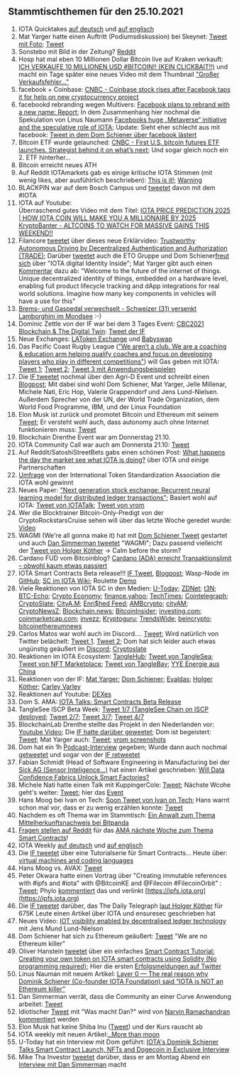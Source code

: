 ## Stammtischthemen für den 25.10.2021

1. IOTA Quicktakes [auf deutsch](https://www.youtube.com/watch?v=ijphaGR5ENo) und [auf englisch](https://www.youtube.com/watch?v=V55yvOPDhVg)
2. Mat Yarger hatte einen Auftritt (Podiumsdiskussion) bei Skeynet: [Tweet mit Foto](https://twitter.com/SkeyNetwork/status/1450161346583089156?s=20); [Tweet](https://twitter.com/Mat_Yarger/status/1450042985392054281?s=20)
3. Sonstebo mit Bild in der Zeitung? [Reddit](https://www.reddit.com/r/Iota/comments/qb8mi7/first_page_stuff_in_norway/?utm_source=ifttt)
4. Hosp hat mal eben 10 Millionen Dollar Bitcoin live auf Kraken verkauft: [ICH VERKAUFE 10 MILLIONEN USD #BITCOIN!! (KEIN CLICKBAIT!!)](https://www.youtube.com/watch?v=aVN_oIhYDVM) und macht ein Tage später eine neues Video mit dem Thumbnail ["Großer Verkaufsfehler..."](https://youtu.be/kmZVSycRxhM)
5. facebook + Coinbase: [CNBC - Coinbase stock rises after Facebook taps it for help on new cryptocurrency project](https://www.cnbc.com/2021/10/19/facebook-taps-coinbase-for-digital-wallet-novi.html)
6. facebookd rebranding wegen Multivers: [Facebook plans to rebrand with a new name: Report](https://www.businesstoday.in/technology/news/story/facebook-plans-to-rebrand-with-a-new-name-report-309862-2021-10-20?utm_source=rssfeed); In dem Zusammenhang hier nochmal die Spekulation von Linus Naumann [Facebooks huge „Metaverse“ initiative and the speculative role of IOTA](https://medium.com/@linus.naumann/facebooks-huge-metaverse-initiative-and-the-speculative-role-of-iota-ffd7fac060c8); Update: Sieht eher schlecht aus mit facebook: [Tweet in dem Dom Schiener über facebook lästert](https://twitter.com/DomSchiener/status/1450789491636150273?t=cJGpVpdwlPgNaqUkzXrAxA&s=19)
7. Bitcoin ETF wurde gelaunched: [CNBC - First U.S. bitcoin futures ETF launches. Strategist behind it on what’s next](https://www.cnbc.com/2021/10/19/first-us-bitcoin-futures-etf-launches-strategist-behind-it-on-whats-next.html); Und sogar gleich noch ein 2. ETF hinterher...
8. Bitcoin erreicht neues ATH 
9. Auf Reddit IOTAmarkets gab es einige kritische IOTA Stimmen (mit wenig likes, aber ausfühlrlich beschrieben): [This is it!](https://www.reddit.com/r/IOTAmarkets/comments/qa90d8/this_is_it/?utm_medium=android_app&utm_source=share); [Warning](https://www.reddit.com/r/IOTAmarkets/comments/qa30ys/warning/?utm_source=share&utm_medium=web2x&context=3)
10. BLACKPIN war auf dem Bosch Campus und [tweetet](https://twitter.com/BLACKPIN_GmbH/status/1450087290777350151?s=20) davon mit dem #IOTA
11. IOTA auf Youtube: <br> Überraschend gutes Video mit dem Titel: [IOTA PRICE PREDICTION 2025 | HOW IOTA COIN WILL MAKE YOU A MILLIONAIRE BY 2025](https://www.youtube.com/watch?v=VsPy3y-MUu8) <br> [KryptoBanter - ALTCOINS TO WATCH FOR MASSIVE GAINS THIS WEEKEND!!](https://youtu.be/uaRuhsAOZUk?t=1712)
12. Filancore [tweetet](https://twitter.com/FilancoreGmbH/status/1450812782392262658?s=20) über dieses neue Erklärvideo: [Trustworthy Autonomous Driving by Decentralized Authentication and Authorization (TRADE)](https://www.youtube.com/watch?v=BVd6s7dM5i8); Darüber [tweetet](https://twitter.com/EtoGruppe/status/1450827252099387397?s=20) auch die ETO Gruppe und Dom Schiener[freut sich](https://twitter.com/DomSchiener/status/1450883997211447299?s=20) über "IOTA digital Identity Inside"; Mat Yarger gibt auch einen [Kommentar](https://twitter.com/Mat_Yarger/status/1450929371770916872?s=20) dazu ab: "Welcome to the future of the internet of things. Unique decentralized identity of things, embedded on a hardware level, enabling full product lifecycle tracking and dApp integrations for real world solutions. Imagine how many key components in vehicles will have a use for this"
13. [Brems- und Gaspedal verwechselt - Schweizer (31) versenkt Lamborghini im Mondsee](https://www.blick.ch/ausland/brems-und-gaspedal-verwechselt-schweizer-31-versenkt-lamborghini-im-mondsee-id16922010.html) :-)
14. Dominic Zettle von der IF war bei dem 3 Tages Event: [CBC2021
Blockchain & The Digital Twin](https://www.constructionblockchain.org/conference): [Tweet der IF](https://twitter.com/CBC_UCL/status/1450826809029890054?t=cs1C1XgKGQE19Xejb3uvCg&s=19)
15. Neue Exchanges: [LAToken Exchange](https://twitter.com/latokens/status/1450941688113877003?s=20) und [Babyswap](https://twitter.com/babyswap_bsc/status/1450826134866759687?t=4ZjwamYzre4pACI-iTWPvw&s=19)
16. Das Pacific Coast Rugby League (["We aren’t a club.  We are a coaching & education arm helping qualify coaches and focus on developing players who play in different competitions"](https://twitter.com/PacificCoastRL/status/1451052262172676103?s=20)) will Gas geben mit IOTA: [Tweet 1](https://twitter.com/PacificCoastRL/status/1450916548818837506?t=Mm-hpNxSmOBQ1RdHIqZS-A&s=19); [Tweet 2](https://twitter.com/PacificCoastRL/status/1450946471411412995?s=20); [Tweet 3 mit Anwendungsbeispielen](https://twitter.com/PacificCoastRL/status/1451019180908560386?s=20)
17. Die [IF tweetet](https://twitter.com/iota/status/1450795882048331779?s=20) nochmal über den Agri-D Event und schreibt einen [Blogpost](https://blog.iota.org/the-iota-foundation-at-the-agri-d-convention-and-food-hack/); Mit dabei sind wohl Dom Schiener, Mat Yarger, Jelle Millenar, Michele Nati, Eric Hop, Valerie Grappendorf und Jens Lund-Nielsen. Außerdem Sprecher von der UN, der World Trade Organization, dem World Food Programme, IBM, und der Linux Foundation
18. Elon Musk ist zurück und promotet Bitcoin und Ethereum mit seinem [Tweet](https://twitter.com/elonmusk/status/1451015695106560000?s=20); Er versteht wohl auch, dass autonomy auch ohne Internet funktionieren muss: [Tweet](https://twitter.com/elonmusk/status/1449834876404908035?s=20)
19. Blockchain Drenthe Event war am Donnerstag 21.10.
20. IOTA Community Call war auch am Donnersta 21.10: [Tweet](https://twitter.com/gregmart/status/1450814709855232000?s=20)
21. Auf Reddit/SatoshiStreetBets gabs einen schönen Post: [What happens the day the market see what IOTA is doing?](https://www.reddit.com/r/SatoshiStreetBets/comments/qcbxxt/what_happens_the_day_the_market_see_what_iota_is/?utm_medium=android_app&utm_source=share) über IOTA und einige Partnerschaften
22. [Umfrage](https://twitter.com/itsa_global/status/1450747463388762116?s=20) von der International Token Standardization Association die IOTA wohl gewinnt
23. Neues Paper: ["Next generation stock exchange: Recurrent neural learning model for distributed ledger transactions"](https://www.sciencedirect.com/science/article/abs/pii/S1389128621001183); Basiert wohl auf IOTA: [Tweet von IOTATalk](https://twitter.com/Iota_Talk_/status/1450714467801649152?s=20); [Tweet von vrom](https://twitter.com/Vrom14286662/status/1450726670558801923?s=20)
24. Wer die Blocktrainer Bitcoin-Only-Predigt von der CryptoRockstarsCruise sehen will über das letzte Woche geredet wurde: [Video](https://twitter.com/RomanReher/status/1450795842407895048)
25. WAGMI (We're all gonna make it) hat mit [Dom Schiener Tweet](https://twitter.com/DomSchiener/status/1449318309611061251?s=20) gestartet und auch [Dan Simmerman tweetet](https://twitter.com/DomSchiener/status/1449318309611061251?s=20) "WAGMI"; Dazu passend vielleicht der [Tweet von Holger Köther](https://twitter.com/HolgerKoether/status/1450917865138360328?s=20) -> Calm before the storm?
26. Cardano FUD vom Bitcoinblog? [Cardano (ADA) erreicht Transaktionslimit – obwohl kaum etwas passiert](https://bitcoinblog.de/2021/10/20/cardano-ada-erreicht-transaktionslimit-obwohl-kaum-etwas-passiert/)
27. IOTA Smart Contracts Beta release!!! [IF Tweet](https://twitter.com/iota/status/1451171969760641025?s=20), [Blogpost](https://blog.iota.org/iota-smart-contracts-beta-release/); Wasp-Node im [GitHub](https://github.com/iotaledger/wasp/tree/develop/contracts/rust/fairroulette); [SC im IOTA Wiki](https://wiki.iota.org/wasp/guide/schema/schema); Roulette [Demo](https://demo.sc.iota.org/demo)
28. Viele Reaktionen von IOTA SC in den Medien: [U-Today](https://u.today/iotas-dominik-schiener-talks-smart-contract-launch-nfts-and-dogecoin-in-exclusive); [ZDNet](https://www.zdnet.com/article/iota-is-bringing-smart-contracts-with-zero-fees-ethereum-interoperability-and-compatibility-for-next-generation-distributed-applications/?utm_source=dlvr.it&utm_medium=twitter#ftag=RSSbaffb68); [t3N](https://t3n.de/news/iota-veroeffentlicht-betaversion-1419271/); [BTC-Echo](https://www.btc-echo.de/news/iota-lanciert-smart-contract-betaversion-ethereum-unter-zugzwang-128068/); [Crypto Economy](https://crypto-economy.com/iota-foundation-announces-the-beta-release-of-iota-smart-contracts/); [finance.yahoo](https://finance.yahoo.com/news/iota-launch-groundbreaking-smart-contracts-135417803.html?soc_src=social-sh&soc_trk=tw&tsrc=twtr); [TechTimes](https://www.techtimes.com/articles/266946/20211021/iota-to-bring-zero-fees-smart-contracts-beta-version-finally-released.htm); [Cointelegraph](https://cointelegraph.com/news/iota-launches-beta-smart-contracts-to-foster-interoperability); [CryptoSlate](https://cryptoslate.com/iota-smart-contracts-beta-launches-with-zero-fees-interoperability-and-evm-compatibility/); [CityA.M](https://www.cityam.com/iota-unveils-smart-contracts/?utm_source=dlvr.it&utm_medium=twitter); [Enri$hed Feed](https://t.co/59AVjcO4Bl?amp=1); [AMBcrypto](https://ambcrypto.com/iota-launches-beta-smart-contracts-argues-its-not-an-ethereum-killer/); [cityAM](https://www.cityam.com/iota-unveils-smart-contracts/?utm_source=dlvr.it&utm_medium=twitter); [CryptoNewsZ](https://www.cryptonewsz.com/iota-releases-smart-contracts-beta-on-2-0-devnet/); [Blockchain.news](https://blockchain.news/news/iota-floats-smart-contracts-beta-zero-execution-fee); [BitcoinInsider](https://www.bitcoininsider.org/article/131443/iota-smart-contracts-beta-launches-zero-fees-interoperability-and-evm-compatibility); [investing.com](https://www.investing.com/news/cryptocurrency-news/finally-a-feeless-network-iota-launches-beta-of-nextgen-smart-contracts-2651241); [coinmarketcap.com](https://coinmarketcap.com/headlines/news/iota-smart-contracts-beta-launches-with-zero-fees-interoperability-and-evm-compatibility/); [invezz](https://invezz.com/news/2021/10/22/iota-launches-beta-smart-contracts-with-zero-fees/); [Kryptoguru](https://krypto-guru.de/news/iota-veroeffentlicht-beta-version-von-smart-contracts/); [TrendsWide](https://t.co/vYQXav9pwA?amp=1); [beincrypto](https://es.beincrypto.com/iota-anuncia-lanzamiento-smart-contracts-compatibles-evm/); [bitcoinethereumnews](https://bitcoinethereumnews.com/technology/iota-floats-smart-contracts-beta-with-zero-execution-fee/) 
29. Carlos Matos war wohl auch im Discord.... [Tweet](https://twitter.com/GermanyIota/status/1451290613844951050?s=20); Wird natürlich von Twitter belächelt: [Tweet 1](https://twitter.com/rohmeo_de/status/1451428505464578057?s=20). [Tweet 2](https://twitter.com/ercwl/status/1451607074031427587?s=20); Dom hat sich leider auch etwas ungünstig geäußert im [Discord](https://discord.com/channels/397872799483428865/397872799483428867/900840477966876683); [Cryptoslate](https://cryptoslate.com/iota-smart-contracts-beta-launches-with-zero-fees-interoperability-and-evm-compatibility/)
30. Reaktionen im IOTA Ecosystem: [TangleHub](https://twitter.com/Tanglehub_eu/status/1451242013827948547?s=20); [Tweet von TangleSea](https://twitter.com/TangleSeaDeFi/status/1451173894279376901?s=20); [Tweet von NFT Marketplace](https://twitter.com/NFTIOTA/status/1451471471914766356?s=20); [Tweet von TangleBay](https://twitter.com/TANGLEBAY/status/1451493880675831833?s=20); [YYE Energie aus China](https://twitter.com/YYE_Energy/status/1451413712435220482?s=20)
31. Reaktionen von der IF: [Mat Yarger](https://twitter.com/Mat_Yarger/status/1451356120463806498?s=20); [Dom Schiener](https://twitter.com/DomSchiener/status/1451476935746506773?s=20); [Evaldas](https://twitter.com/lunfardo314/status/1451172715445030914?s=20); [Holger Köther](https://twitter.com/HolgerKoether/status/1451195816538902540?s=20); [Carley Varley](https://twitter.com/c_varley/status/1451214515828404230?s=20)
32. Reaktionen auf Youtube: [DEXes](https://www.youtube.com/watch?v=fLnWg9p8RX4)
33. Dom S. AMA: [IOTA Talks: Smart Contracts Beta Release](https://www.youtube.com/watch?v=ieX_y-Yae_k)
34. TangleSee ISCP Beta Week: [Tweet 1/7 (TangleSee Chain on ISCP deployed](https://twitter.com/TangleSeaDeFi/status/1451488511509471241?s=20); [Tweet 2/7](https://twitter.com/TangleSeaDeFi/status/1451173894279376901?s=20); [Tweet 3/7](https://twitter.com/TangleSeaDeFi/status/1452213281595158528?t=zj9gbAVrI7rNsh8C_bTYmQ&s=19); [Tweet 4/7](https://twitter.com/TangleSeaDeFi/status/1452575671809626117?s=20)
35. BlockchainLab Drenthe stellte das Projekt in den Niederlanden vor: [Youtube Video](https://www.youtube.com/watch?v=_84gabN9cn0); Die [IF hatte darüber geweetet](https://twitter.com/iota/status/1451141405716492288?s=20); Dom ist begeistert: [Tweet](https://twitter.com/DomSchiener/status/1451168856966320137?s=20); Mat Yarger auch: [Tweet](https://twitter.com/Mat_Yarger/status/1451364352859074566?s=20); [vrom screenshots](https://twitter.com/Vrom14286662/status/1451454584593997825?s=20)
36. Dom hat ein 1h [Podcast-Interview](https://pod.co/orchestrate-all-the-things-podcast-connecting-the-dots-with-george-anadiotis/iota-is-bringing-smart-contracts-with-zero-fees-ethereum-interoperability-and-compatibility-for-next-generation-distributed-applications-featuring-iota-foundation-co-founder-and-ceo-dominik-schiener) gegeben; Wurde dann auch nochmal [getweetet](https://twitter.com/linked_do/status/1451209913921851392?s=20) und sogar von der [IF retweetet](https://twitter.com/iota/status/1452572648047882247?s=20)
37. Fabian Schmidt (Head of Software Engineering in Manufacturing bei der [Sick AG (Sensor Inteligence...)](https://www.sick.com/de/en/) hat einen Artikel geschrieben: [Will Data Confidence Fabrics Unlock Smart Factories?](https://homo-digitalis.net/will-data-confidence-fabrics-unlock-smart-factories/)
38. Michele Nati hatte einen Talk mit KuppingerCole: [Tweet](https://twitter.com/michelenati/status/1451243856821899271?s=20); Nächste Wcohe geht's weiter: [Tweet](https://twitter.com/michelenati/status/1451244515939995657?s=20); hier das [Event](https://www.kuppingercole.com/events/2021/10/securing-industry-4-0#agenda_begin)
39. Hans Moog bei Ivan on Tech: [Soon Tweet von Ivan on Tech](https://twitter.com/IvanOnTech/status/1451500200367898627?s=20); Hans warnt schon mal vor, dass er zu wenig erzählen konnte: [Tweet](https://twitter.com/hus_qy/status/1451220640195829763?s=20)
40. Nachdem es oft Thema war im Stammtisch: [Ein Anwalt zum Thema Mittelherkunftsnachweis bei Bitpanda](https://www.anwalt.de/rechtstipps/mittelherkunftsnachweis-von-bitpanda-gefordert-was-tun-189162.html)
41. [Fragen stellen auf Reddit](https://www.reddit.com/r/Iota/comments/qdby2r/ama_with_dominik_schiener_and_the_smart_contracts/) für das [AMA nächste Woche zum Thema Smart Contracts](https://www.youtube.com/watch?v=fJDNWWfBvTI)!
42. IOTA Weekly [auf deutsch](https://www.youtube.com/watch?v=U2ZPSoyU7sI) und [auf englisch](https://www.youtube.com/watch?v=SOzLwim0SrA)
43. Die [IF tweetet](https://twitter.com/iota/status/1451564150191177756?s=20) über eine Tutorialserie für Smart Contracts... Heute über: [virtual machines and coding languages](https://wiki.iota.org/learn/future/smart-contracts/smart-contracts-VM-and-languages)
44. Hans Moog vs. AVAX: [Tweet](https://twitter.com/hus_qy/status/1451329957343473667?s=20)
45. Peter Okwara hatte einen Vortrag über "Creating immutable references with #ipfs and #iota" with @BitcoinKE and @Filecoin #FilecoinOrbit" : [Tweet](https://twitter.com/PeterOkwara/status/1451853831470526464?s=20); Phylo [kommentiert](https://twitter.com/Phylo79288735/status/1451868126526664711?s=20) das und verlinkt [https://ipfs.iota.org](https://ipfs.iota.org)
46. Die [IF tweetet](https://twitter.com/iota/status/1451843979847348226?s=20) darüber, das The Daily Telegraph [laut Holger Köther](https://twitter.com/HolgerKoether/status/1451859565184753671?s=20) für 675K Leute einen Artikel über IOTA und ensuresec geschrieben hat
47. Neues Video: [IOT visibility enabled by decentralised ledger technology](https://www.youtube.com/watch?v=fb4Cef_znjo) mit Jens Mund Lund-Nielson
48. Dom Schiener hat sich zu Ethereum geäußert: [Tweet](https://twitter.com/DomSchiener/status/1451609249969328132?s=20) "We are no Ethereum killer"
49. Oliver Hanstein [tweetet](https://twitter.com/IOTAservices/status/1451853948575535105?t=Dcw3x-QNQqfvI7610Wkdag&s=08) über ein einfaches [Smart Contract Tutorial: Creating your own token on IOTA smart contracts using Solidity (No programming required)](https://iotaguide.notion.site/Creating-your-own-token-on-IOTA-smart-contracts-using-Solidity-No-programming-required-d61aeff320324f2a9cb76c620aa0ace4); Hier die ersten [Erfolgsmeldungen auf Twitter](https://twitter.com/bohl_oliver/status/1452030673901002753?s=20)
50. Linus Nauman mit neuem Artikel: [Layer 0 — The real reason why Dominik Schiener (Co-founder IOTA Foundation) said “IOTA is NOT an Ethereum killer”](https://medium.com/@linus.naumann/layer-0-the-real-reason-why-dominik-schiener-co-founder-iota-foundation-said-iota-is-not-an-61109cc038f4) 
51. Dan Simmerman verrät, dass die Community an einer Curve Anwendung arbeitet: [Tweet](https://twitter.com/DanSimerman/status/1452313483001974794?t=9AyL48e9Qirm3w-PjSjNBQ&s=19) 
52. Idiotischer [Tweet](https://twitter.com/IOTAFanClub/status/1452205428675424259?t=QvCR_hMjjIXxfh7Me-wdOw&s=19) mit "Was macht Dan?" wird von [Narvin Ramachandran kommentiert](https://twitter.com/navinram999/status/1452306917959901198?t=IICa_d8YrphgEUVI3-Cbgg&s=19) werden
53. Elon Musk hat keine Shiba Inu ([Tweet](https://twitter.com/elonmusk/status/1452334458066149377?t=nrVPQMK8ay1FmDGHjhnL3g&s=19)) und der Kurs rauscht ab
54. IOTA weekly mit neuen Artikel:[..More than moon](https://medium.com/@IotaWeekly/crypto-currencies-more-than-moon-90c16ff1a947) 
55. U-Today hat ein Interview mit Dom geführt: [IOTA's Dominik Schiener Talks Smart Contract Launch, NFTs and Dogecoin in Exclusive Interview](https://u.today/iotas-dominik-schiener-talks-smart-contract-launch-nfts-and-dogecoin-in-exclusive)
56. Mike Tha Investor [tweetet](https://twitter.com/MikeThaInvestor/status/1452313103941652483?s=20) darüber, dass er am Montag Abend ein [Interview mit Dan Simmerman](https://www.youtube.com/watch?v=1xrIbwYFWBE) macht

